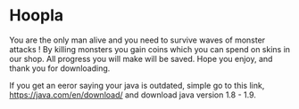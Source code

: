 # Hoopla
You are the only man alive and you need to survive waves of monster attacks ! 
By killing monsters you gain coins which you can spend on skins in our shop.
All progress you will make will be saved.
Hope you enjoy, and thank you for downloading.


If you get an eeror saying your java is outdated, simple go to this link, https://java.com/en/download/  and download java version 1.8 - 1.9.
